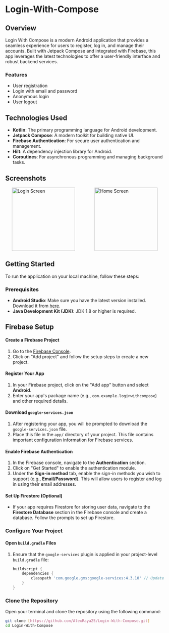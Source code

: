 # Login-With-Compose

## Overview

Login With Compose is a modern Android application that provides a seamless experience for users to register, log in, and manage their accounts. Built with Jetpack Compose and integrated with Firebase, this app leverages the latest technologies to offer a user-friendly interface and robust backend services.

### Features

- User registration
- Login with email and password
- Anonymous login
- User logout

## Technologies Used

- **Kotlin**: The primary programming language for Android development.
- **Jetpack Compose**: A modern toolkit for building native UI.
- **Firebase Authentication**: For secure user authentication and management.
- **Hilt**: A dependency injection library for Android.
- **Coroutines**: For asynchronous programming and managing background tasks.

## Screenshots

<div style="display: flex; justify-content: space-around;">
    <img src="https://github.com/user-attachments/assets/87c5ba54-8731-4a29-a8a0-af9468c2661c" alt="Login Screen" width="200" style="margin-right: 20px;"/>
    <img src="https://github.com/user-attachments/assets/a099144e-f293-460f-8661-ea4cdb92bc40" alt="Home Screen" width="200"/>
</div>

## Getting Started

To run the application on your local machine, follow these steps:

### Prerequisites

- **Android Studio**: Make sure you have the latest version installed. Download it from [here](https://developer.android.com/studio).
- **Java Development Kit (JDK)**: JDK 1.8 or higher is required.

## Firebase Setup

#### Create a Firebase Project

1. Go to the [Firebase Console](https://console.firebase.google.com/).
2. Click on "Add project" and follow the setup steps to create a new project.

#### Register Your App

1. In your Firebase project, click on the "Add app" button and select **Android**.
2. Enter your app's package name (e.g., `com.example.loginwithcompose`) and other required details.

#### Download `google-services.json`

1. After registering your app, you will be prompted to download the `google-services.json` file.
2. Place this file in the `app/` directory of your project. This file contains important configuration information for Firebase services.

#### Enable Firebase Authentication

1. In the Firebase console, navigate to the **Authentication** section.
2. Click on "Get Started" to enable the authentication module.
3. Under the **Sign-in method** tab, enable the sign-in methods you wish to support (e.g., **Email/Password**). This will allow users to register and log in using their email addresses.

#### Set Up Firestore (Optional)

- If your app requires Firestore for storing user data, navigate to the **Firestore Database** section in the Firebase console and create a database. Follow the prompts to set up Firestore.

### Configure Your Project

#### Open `build.gradle` Files

1. Ensure that the `google-services` plugin is applied in your project-level `build.gradle` file:

   ```groovy
   buildscript {
       dependencies {
           classpath 'com.google.gms:google-services:4.3.10' // Update to the latest version
       }
   }

### Clone the Repository

Open your terminal and clone the repository using the following command:

```bash
git clone [https://github.com/AlexRaya25/Login-With-Compose.git]
cd Login-With-Compose
